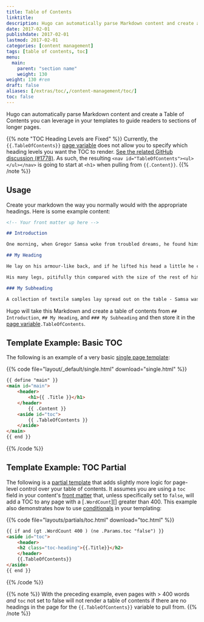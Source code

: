 ```yaml
---
title: Table of Contents
linktitle:
description: Hugo can automatically parse Markdown content and create a Table of Contents you can leverage in your templates to guide readers to sections of longer pages.
date: 2017-02-01
publishdate: 2017-02-01
lastmod: 2017-02-01
categories: [content management]
tags: [table of contents, toc]
menu:
  main:
    parent: "section name"
    weight: 130
weight: 130	#rem
draft: false
aliases: [/extras/toc/,/content-management/toc/]
toc: false
---
```


Hugo can automatically parse Markdown content and create a Table of Contents you can leverage in your templates to guide readers to sections of longer pages.

{{% note "TOC Heading Levels are Fixed" %}}
Currently, the `{{.TableOfContents}}` [page variable](/variables/page/) does not allow you to specify which heading levels you want the TOC to render. [See the related GitHub discussion (#1778)](https://github.com/spf13/hugo/issues/1778). As such, the resulting `<nav id="TableOfContents"><ul></ul></nav>` is going to start at `<h1>` when pulling from `{{.Content}}`.
{{% /note %}}

## Usage

Create your markdown the way you normally would with the appropriate headings. Here is some example content:

```md
<!-- Your front matter up here -->

## Introduction

One morning, when Gregor Samsa woke from troubled dreams, he found himself transformed in his bed into a horrible vermin.

## My Heading

He lay on his armour-like back, and if he lifted his head a little he could see his brown belly, slightly domed and divided by arches into stiff sections. The bedding was hardly able to cover it and seemed ready to slide off any moment.

His many legs, pitifully thin compared with the size of the rest of him, waved about helplessly as he looked. "What's happened to me? " he thought. It wasn't a dream. His room, a proper human room although a little too small, lay peacefully between its four familiar walls.

### My Subheading

A collection of textile samples lay spread out on the table - Samsa was a travelling salesman - and above it there hung a picture that he had recently cut out of an illustrated magazine and housed in a nice, gilded frame. It showed a lady fitted out with a fur hat and fur boa who sat upright, raising a heavy fur muff that covered the whole of her lower arm towards the viewer. Gregor then turned to look out the window at the dull weather. Drops
```

Hugo will take this Markdown and create a table of contents from `## Introduction`, `## My Heading`, and `### My Subheading` and then store it in the [page variable][pagevars]`.TableOfContents`.

## Template Example: Basic TOC

The following is an example of a very basic [single page template][]:

{{% code file="layout/_default/single.html" download="single.html" %}}
```html
{{ define "main" }}
<main id="main">
    <header>
        <h1>{{ .Title }}</h1>
    </header>
        {{ .Content }}
    <aside id="toc">
        {{ .TableOfContents }}
    </aside>
</main>
{{ end }}
```
{{% /code %}}

## Template Example: TOC Partial

The following is a [partial template][partials] that adds slightly more logic for page-level control over your table of contents. It assumes you are using a `toc` field in your content's [front matter][] that, unless specifically set to `false`, will add a TOC to any page with a [`.WordCount`][] greater than 400. This example also demonstrates how to use [conditionals][] in your templating:

{{% code file="layouts/partials/toc.html" download="toc.html" %}}
```html
{{ if and (gt .WordCount 400 ) (ne .Params.toc "false") }}
<aside id="toc">
    <header>
    <h2 class="toc-heading">{{.Title}}</h2>
    </header>
    {{.TableOfContents}}
</aside>
{{ end }}
```
{{% /code %}}

{{% note %}}
With the preceding example, even pages with > 400 words *and* `toc` not set to false will not render a table of contents if there are no headings in the page for the `{{.TableOfContents}}` variable to pull from.
{{% /note %}}

[conditionals]: /templates/introduction/#conditionals/
[front matter]: /content-management/table-of-contents/
[pagevars]: /variables/page/
[partials]: /templates/partials/
[single page template]: /templates/single-page-templates/